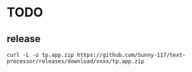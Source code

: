 # TODO

## release

```shell
curl -L -o tp.app.zip https://github.com/Sunny-117/text-processor/releases/download/vxxx/tp.app.zip
```

##
